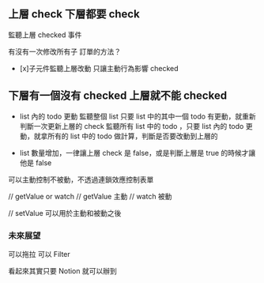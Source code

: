 ## 上層 check 下層都要 check
監聽上層 checked 事件

有沒有一次修改所有子 訂單的方法？
- [x]子元件監聽上層改動
只讓主動行為影響 checked


## 下層有一個沒有 checked 上層就不能 checked

- list 內的 todo 更動
監聽整個 list 只要 list 中的其中一個 todo 有更動，就重新判斷一次更新上層的 check
監聽所有 list 中的 todo ，只要 list 內的 todo 更動，就拿所有的 list 中的 todo 做計算，判斷是否要改動到上層的

- list 數量增加，一律讓上層 check 是 false，或是判斷上層是 true 的時候才讓他是 false

可以主動控制不被動，不透過連鎖效應控制表單



// getValue or watch
// getValue 主動
// watch 被動

// setValue 可以用於主動和被動之後


### 未來展望
可以拖拉
可以 Filter

看起來其實只要 Notion 就可以辦到
